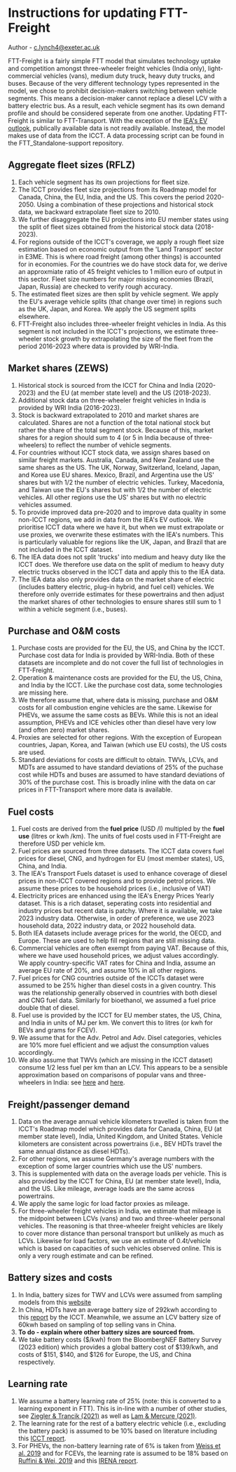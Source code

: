 # Instructions for updating FTT-Freight
Author - c.lynch4@exeter.ac.uk

FTT-Freight is a fairly simple FTT model that simulates technology uptake and competition amongst three-wheeler freight vehicles (India only), light-commercial vehicles (vans), medium duty truck, heavy duty trucks, and buses. Because of the very different technology types represented in the model, we chose to prohibit decision-makers switching between vehicle segments. This means a decision-maker cannot replace a diesel LCV with a battery electric bus. As a result, each vehicle segment has its own demand profile and should be considered seperate from one another.
Updating FTT-Freight is similar to FTT-Transport. With the exception of the [IEA's EV outlook](https://www.iea.org/data-and-statistics/data-tools/global-ev-data-explorer), publically available data is not readily available. Instead, the model makes use of data from the ICCT. A data processing script can be found in the FTT_Standalone-support repository.

## Aggregate fleet sizes (RFLZ)
1. Each vehicle segment has its own projections for fleet size. 
2. The ICCT provides fleet size projections from its Roadmap model for Canada, China, the EU, India, and the US. This covers the period 2020-2050. Using a combination of these projections and historical stock data, we backward extrapolate fleet size to 2010.
3. We further disaggregate the EU projections into EU member states using the split of fleet sizes obtained from the historical stock data (2018-2023).
4. For regions outside of the ICCT's coverage, we apply a rough fleet size estimation based on economic output from the 'Land Transport' sector in E3ME. This is where road freight (among other things) is accounted for in economies. For the countries we do have stock data for, we derive an approxmiate ratio of 45 freight vehicles to 1 million euro of output in this sector. Fleet size numbers for major missing economies (Brazil, Japan, Russia) are checked to verify rough accuracy.
5. The estimated fleet sizes are then split by vehicle segment. We apply the EU's average vehicle splits (that change over time) in regions such as the UK, Japan, and Korea. We apply the US segment splits elsewhere.
6. FTT-Freight also includes three-wheeler freight vehicles in India. As this segment is not included in the ICCT's projections, we estimate three-wheeler stock growth by extrapolating the size of the fleet from the period 2016-2023 where data is provided by WRI-India. 

## Market shares (ZEWS)
1. Historical stock is sourced from the ICCT for China and India (2020-2023) and the EU (at member state level) and the US (2018-2023).
2. Additional stock data on three-wheeler freight vehicles in India is provided by WRI India (2016-2023).
3. Stock is backward extrapolated to 2010 and market shares are calculated. Shares are not a function of the total national stock but rather the share of the total segment stock. Because of this, market shares for a region should sum to 4 (or 5 in India because of three-wheelers) to reflect the number of vehicle segments.
4. For countries without ICCT stock data, we assign shares based on similar freight markets. Australia, Canada, and New Zealand use the same shares as the US. The UK, Norway, Switzerland, Iceland, Japan, and Korea use EU shares. Mexico, Brazil, and Argentina use the US' shares but with 1/2 the number of electric vehicles. Turkey, Macedonia, and Taiwan use the EU's shares but with 1/2 the number of electric vehicles. All other regions use the US' shares but with no electric vehicles assumed.
5. To provide improved data pre-2020 and to improve data quality in some non-ICCT regions, we add in data from the IEA's EV outlook. We prioritise ICCT data where we have it, but when we must extrapolate or use proxies, we overwrite these estimates with the IEA's numbers. This is particularly valuable for regions like the UK, Japan, and Brazil that are not included in the ICCT dataset.
6. The IEA data does not split 'trucks' into medium and heavy duty like the ICCT does. We therefore use data on the split of medium to heavy duty electric trucks observed in the ICCT data and apply this to the IEA data.
7. The IEA data also only provides data on the market share of electric (includes battery electric, plug-in hybrid, and fuel cell) vehicles. We therefore only override estimates for these powertrains and then adjust the market shares of other technologies to ensure shares still sum to 1 within a vehicle segment (i.e., buses).

## Purchase and O&M costs
1. Purchase costs are provided for the EU, the US, and China by the ICCT. Purchase cost data for India is provided by WRI-India. Both of these datasets are incomplete and do not cover the full list of technologies in FTT-Freight.
2. Operation & maintenance costs are provided for the EU, the US, China, and India by the ICCT. Like the purchase cost data, some technologies are missing here.
3. We therefore assume that, where data is missing, purchase and O&M costs for all combustion engine vehicles are the same. Likewise for PHEVs, we assume the same costs as BEVs. While this is not an ideal assumption, PHEVs and ICE vehicles other than diesel have very low (and often zero) market shares.
4. Proxies are selected for other regions. With the exception of European countries, Japan, Korea, and Taiwan (which use EU costs), the US costs are used. 
5. Standard deviations for costs are difficult to obtain. TWVs, LCVs, and MDTs are assumed to have standard deviations of 25% of the puchase cost while HDTs and buses are assumed to have standard deviations of 30% of the purchase cost. This is broadly inline with the data on car prices in FTT-Transport where more data is available. 

## Fuel costs
1. Fuel costs are derived from the **fuel price** (USD /l) multipled by the **fuel use** (litres or kwh /km). The units of fuel costs used in FTT-Freight are therefore USD per vehicle km.
2. Fuel prices are sourced from three datasets. The ICCT data covers fuel prices for diesel, CNG, and hydrogen for EU (most member states), US, China, and India. 
3. The IEA's Transport Fuels dataset is used to enhance coverage of diesel prices in non-ICCT covered regions and to provide petrol prices. We assume these prices to be household prices (i.e., inclusive of VAT)
4. Electricity prices are enhanced using the IEA's Energy Prices Yearly dataset. This is a rich dataset, seperating costs into residential and industry prices but recent data is patchy. Where it is available, we take 2023 industry data. Otherwise, in order of preference, we use 2023 household data, 2022 industry data, or 2022 household data.
5. Both IEA datasets include average prices for the world, the OECD, and Europe. These are used to help fill regions that are still missing data.
6. Commercial vehicles are often exempt from paying VAT. Because of this, where we have used household prices, we adjust values accordingly. We apply country-specific VAT rates for China and India, assume an average EU rate of 20%, and assume 10% in all other regions. 
7. Fuel prices for CNG countries outside of the ICCTs dataset were assumed to be 25% higher than diesel costs in a given country. This was the relationship generally observed in countries with both diesel and CNG fuel data. Similarly for bioethanol, we assumed a fuel price double that of diesel.
8. Fuel use is provided by the ICCT for EU member states, the US, China, and India in units of MJ per km. We convert this to litres (or kwh for BEVs and grams for FCEV).
9. We assume that for the Adv. Petrol and Adv. Disel categories, vehicles are 10% more fuel efficient and we adjust the consumption values accordingly.
10. We also assume that TWVs (which are missing in the ICCT dataset) consume 1/2 less fuel per km than an LCV. This appears to be a sensible approximation based on comparisons of popular vans and three-wheelers in India: see [here](https://trucks.cardekho.com/en/trucks/tata/intra-v10) and [here](https://trucks.cardekho.com/en/trucks/bajaj/maxima-c). 

## Freight/passenger demand
1. Data on the average annual vehicle kilometers travelled is taken from the ICCT's Roadmap model which provides data for Canada, China, EU (at member state level), India, United Kingdom, and United States. Vehicle kilometers are consistent across powertrains (i.e., BEV HDTs travel the same annual distance as diesel HDTs).
2. For other regions, we assume Germany's average numbers with the exception of some larger countries which use the US' numbers.
3. This is supplemented with data on the average loads per vehicle. This is also provided by the ICCT for China, EU (at member state level), India, and the US. Like mileage, average loads are the same across powertrains.
4. We apply the same logic for load factor proxies as mileage.
5. For three-wheeler freight vehicles in India, we estimate that mileage is the midpoint between LCVs (vans) and two and three-wheeler personal vehicles. The reasoning is that three-wheeler freight vehicles are likely to cover more distance than personal transport but unlikely as much as LCVs. Likewise for load factors, we use an estimate of 0.4t/vehicle which is based on capacities of such vehicles observed online. This is only a very rough estimate and can be refined.

## Battery sizes and costs
1. In India, battery sizes for TWV and LCVs were assumed from sampling models from this [website](https://trucks.cardekho.com/en/trucks)
2. In China, HDTs have an average battery size of 292kwh according to this [report](https://theicct.org/publication/ze-mhdv-market-china-january-june-2024-nov24/) by the ICCT. Meanwhile, we assume an LCV battery size of 60kwh based on sampling of top selling vans in China. 
3. **To do - explain where other battery sizes are sourced from.**
4. We take battery costs ($/kwh) from the BloombergNEF Battery Survey (2023 edition) which provides a global battery cost of $139/kwh, and costs of $151, $140, and $126 for Europe, the US, and China respectively.

## Learning rate
1. We assume a battery learning rate of 25% (note: this is converted to a learning exponent in FTT). This is in-line with a number of other studies, see [Ziegler & Trancik (2021)](https://doi.org/10.1039/D0EE02681F) as well as [Lam & Mercure (2021)](https://ore.exeter.ac.uk/repository/bitstream/handle/10871/129774/Lam%20et%20al_Evidence%20for%20a%20global%20EV%20TP.pdf?sequence=1). 
2. The learning rate for the rest of a battery electric vehicle (i.e., excluding the battery pack) is assumed to be 10% based on literature including this [ICCT report](https://theicct.org/publication/purchase-cost-ze-trucks-feb22/).
3. For PHEVs, the non-battery learning rate of 6% is taken from [Weiss et al. 2019](https://doi.org/10.1016/j.jclepro.2018.12.019) and for FCEVs, the learning rate is assumed to be 18% based on [Ruffini & Wei, 2019](https://doi.org/10.1016/j.energy.2018.02.071) and this [IRENA report](https://www.irena.org/-/media/Files/IRENA/Agency/Publication/2020/Nov/IRENA_Green_Hydrogen_breakthrough_2021.pdf).
